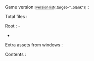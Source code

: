 Game version <small>[[version list](https://github.com/SuggonM/kumo-index/tree/version-list){:target="_blank"}]</small>
: <code id="fileversion"></code>

Total files
: <span id="filecount"></span>

Root
: - <a id="fileroot"></a>
  - <a id="fileroot-windows"></a>

Extra assets from windows
: <ol id="filelist-windows"></ol>

Contents
: <ol id="filelist"></ol>
